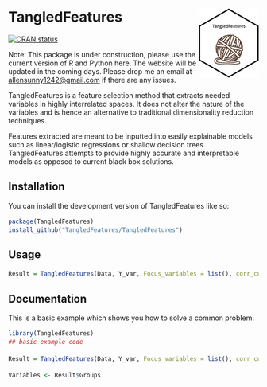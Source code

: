 
# TangledFeatures  <img src="man/figures/logo.png" align="right" height="139" />
 
<!-- badges: start -->
[![CRAN status](https://www.r-pkg.org/badges/version/TangledFeatures)](https://CRAN.R-project.org/package=TangledFeatures)
<!-- badges: end -->

Note: This package is under construction, please use the current version of R and Python here. The website will be updated in the coming days. Please drop me an email at allensunny1242@gmail.com if there are any issues.

TangledFeatures is a feature selection method that extracts needed variables in highly interrelated spaces. It does not alter the nature of the variables and is hence an alternative to traditional dimensionality reduction techniques. 

Features extracted are meant to be inputted into easily explainable models such as linear/logistic regressions or shallow decision trees. TangledFeatures attempts to provide highly accurate and interpretable models as opposed to current black box solutions.

## Installation

You can install the development version of TangledFeatures like so:

``` r
package(TangledFeatures)
install_github("TangledFeatures/TangledFeatures")
```

## Usage
``` r
Result = TangledFeatures(Data, Y_var, Focus_variables = list(), corr_cutoff = 0.7, RF_coverage = 0.95, num_features = 5,  plot = FALSE, fast_calculation = FALSE, cor1 = 'pearson', cor2 = 'PointBiserial', cor3 = 'cramersV')
``` 

## Documentation

This is a basic example which shows you how to solve a common problem:

``` r
library(TangledFeatures)
## basic example code

Result = TangledFeatures(Data, Y_var, Focus_variables = list(), corr_cutoff = 0.7, RF_coverage = 0.95, num_features = 5,  plot = FALSE, fast_calculation = FALSE, cor1 = 'pearson', cor2 = 'PointBiserial', cor3 = 'cramersV')

Variables <- Result$Groups 
```

  

